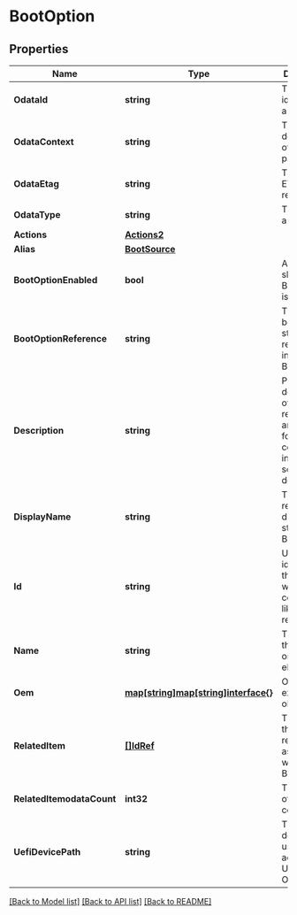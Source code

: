 # BootOption

## Properties
Name | Type | Description | Notes
------------ | ------------- | ------------- | -------------
**OdataId** | **string** | The unique identifier for a resource. | 
**OdataContext** | **string** | The OData description of a payload. | [optional] 
**OdataEtag** | **string** | The current ETag of the resource. | [optional] 
**OdataType** | **string** | The type of a resource. | 
**Actions** | [**Actions2**](Actions_2.md) |  | [optional] 
**Alias** | [**BootSource**](BootSource.md) |  | [optional] 
**BootOptionEnabled** | **bool** | A flag that shows if the Boot Option is enabled. | [optional] 
**BootOptionReference** | **string** | The unique boot option string that is referenced in the BootOrder. | 
**Description** | **string** | Provides a description of this resource and is used for commonality  in the schema definitions. | [optional] 
**DisplayName** | **string** | The user-readable display string of the Boot Option. | [optional] 
**Id** | **string** | Uniquely identifies the resource within the collection of like resources. | 
**Name** | **string** | The name of the resource or array element. | 
**Oem** | [**map[string]map[string]interface{}**](map[string]interface{}.md) | Oem extension object. | [optional] 
**RelatedItem** | [**[]IdRef**](idRef.md) | The ID(s) of the resources associated with this Boot Option. | [optional] 
**RelatedItemodataCount** | **int32** | The number of items in a collection. | [optional] 
**UefiDevicePath** | **string** | The UEFI device path used to access this UEFI Boot Option. | [optional] 

[[Back to Model list]](../README.md#documentation-for-models) [[Back to API list]](../README.md#documentation-for-api-endpoints) [[Back to README]](../README.md)


